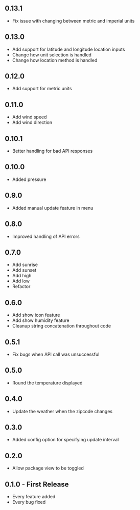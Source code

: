 ## 0.13.1
* Fix issue with changing between metric and imperial units

## 0.13.0
* Add support for latitude and longitude location inputs
* Change how unit selection is handled
* Change how location method is handled

## 0.12.0
* Add support for metric units

## 0.11.0
* Add wind speed
* Add wind direction

## 0.10.1
* Better handling for bad API responses

## 0.10.0
* Added pressure

## 0.9.0
* Added manual update feature in menu

## 0.8.0
* Improved handling of API errors

## 0.7.0
* Add sunrise
* Add sunset
* Add high
* Add low
* Refactor

## 0.6.0
* Add show icon feature
* Add show humidity feature
* Cleanup string concatenation throughout code

## 0.5.1
* Fix bugs when API call was unsuccessful

## 0.5.0
* Round the temperature displayed

## 0.4.0
* Update the weather when the zipcode changes

## 0.3.0
* Added config option for specifying update interval

## 0.2.0
* Allow package view to be toggled

## 0.1.0 - First Release
* Every feature added
* Every bug fixed
